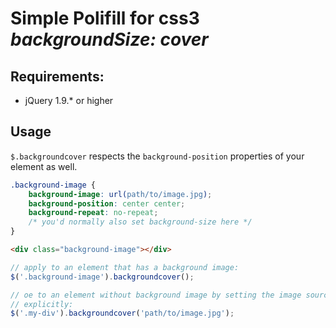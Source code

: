 # Simple Polifill for css3 *backgroundSize: cover*

## Requirements: 

- jQuery 1.9.* or higher

## Usage

`$.backgroundcover` respects the `background-position` properties of your element as well.

```css
.background-image {
	background-image: url(path/to/image.jpg);
	background-position: center center;
	background-repeat: no-repeat;
	/* you'd normally also set background-size here */
}
```

```html
<div class="background-image"></div>
```

```js
// apply to an element that has a background image:
$('.background-image').backgroundcover();

// oe to an element without background image by setting the image source
// explicitly:
$('.my-div').backgroundcover('path/to/image.jpg');
```
